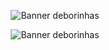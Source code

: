<p align="center">
  <img src="https://capsule-render.vercel.app/api?type=venom&height=300&color=FF91A4&text=deborinhas&textBg=false&fontColor=A8D5BA&section=header&reversal=false" alt="Banner deborinhas"/>
</p>

<p align="center">
  <img src="https://capsule-render.vercel.app/api?type=waving&height=300&color=gradient&gradientColor=%23FF91A4,%234CA78B&text=Input%20text" alt="Banner deborinhas"/>
</p>
